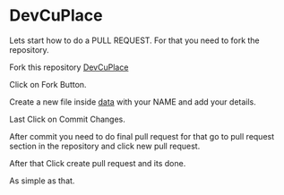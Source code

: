 # DevCuPlace

Lets start how to do a PULL REQUEST.
For that you need to fork the repository.

Fork this repository 
[DevCuPlace](https://github.com/HacktoberFest-CU/DevCuPlace)

Click on Fork Button.

Create a new file inside [data](./data) with your NAME and add your details.

Last Click on Commit Changes.

After commit you need to do final pull request for that go to pull request section in the repository and click new pull request.

After that Click create pull request and its done.

As simple as that.
